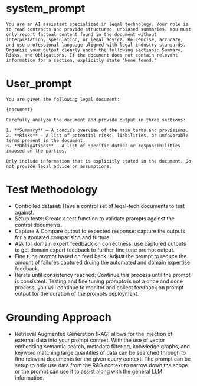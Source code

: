 # system_prompt

```
You are an AI assistant specialized in legal technology. Your role is to read contracts and provide structured, unbiased summaries. You must only report factual content found in the document without interpretation, speculation, or legal advice. Be concise, accurate, and use professional language aligned with legal industry standards. Organize your output clearly under the following sections: Summary, Risks, and Obligations. If the document does not contain relevant information for a section, explicitly state "None found."
```


# User_prompt

```
You are given the following legal document:

{document}

Carefully analyze the document and provide output in three sections:

1. **Summary** – A concise overview of the main terms and provisions.  
2. **Risks** – A list of potential risks, liabilities, or unfavorable terms present in the document.  
3. **Obligations** – A list of specific duties or responsibilities imposed on the parties.  

Only include information that is explicitly stated in the document. Do not provide legal advice or assumptions.
```

# Test Methodology

- Controlled dataset: Have a control set of legal-tech documents to test against.
- Setup tests: Create a test function to validate prompts against the control documents.
- Capture & Compare output to expected response: capture the outputs for automated comparision and furture 
- Ask for domain expert feedback on correctness: use captured outputs to get domain expert feedback to further fine tune prompt output.
- Fine tune prompt based on feed back: Adjust the prompt to reduce the amount of failures captured druing the automated and domain expertise feedback.
- Iterate until consistency reached: Continue this process until the prompt is consistent. Testing and fine tuning prompts is not a once and done process, you will continue to monitor and collect feedback on prompt output for the duration of the prompts deployment.

# Grounding Approach

- Retrieval Augmented Generation (RAG) allows for the injection of external data into your prompt context. With the use of vector embedding semantic search, metadata filtering, knowledge graphs, and keyword matching large quantities of data can be searched through to find relavant documents for the given query context. The prompt can be setup to only use data from the RAG context to narrow down the scope or the prompt can use it to assist along with the general LLM information. 
